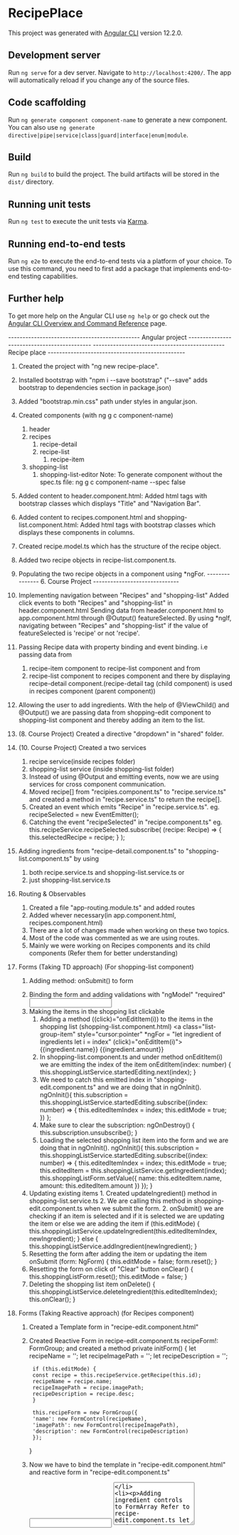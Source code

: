# RecipePlace

This project was generated with [Angular CLI](https://github.com/angular/angular-cli) version 12.2.0.

## Development server

Run `ng serve` for a dev server. Navigate to `http://localhost:4200/`. The app will automatically reload if you change any of the source files.

## Code scaffolding

Run `ng generate component component-name` to generate a new component. You can also use `ng generate directive|pipe|service|class|guard|interface|enum|module`.

## Build

Run `ng build` to build the project. The build artifacts will be stored in the `dist/` directory.

## Running unit tests

Run `ng test` to execute the unit tests via [Karma](https://karma-runner.github.io).

## Running end-to-end tests

Run `ng e2e` to execute the end-to-end tests via a platform of your choice. To use this command, you need to first add a package that implements end-to-end testing capabilities.

## Further help

To get more help on the Angular CLI use `ng help` or go check out the [Angular CLI Overview and Command Reference](https://angular.io/cli) page.

---------------------------------------------- Angular project --------------------------------------------
---------------------------------------------- Recipe place ------------------------------------------------
1. Created the project with "ng new recipe-place".
2. Installed bootstrap with "npm i --save bootstrap" ("--save" adds bootstrap to dependencies section in package.json)
3. Added "bootstrap.min.css" path under styles in angular.json.
4. Created components (with ng g c component-name)
    1. header
    2. recipes
        1. recipe-detail
        2. recipe-list
            1. recipe-item
    3. shopping-list
        1. shopping-list-editor
Note: To generate component without the spec.ts file: ng g c component-name --spec false
5. Added content to header.component.html: Added html tags with bootstrap classes which displays "Title" and "Navigation Bar".
6. Added content to recipes.component.html and shopping-list.component.html: Added html tags with bootstrap classes which displays these components in  columns.
7. Created recipe.model.ts which has the structure of the recipe object.
8. Added two recipe objects in recipe-list.component.ts.
9. Populating the two recipe objects in a component using *ngFor.
--------------- 6. Course Project ------------------------------
10. Implementing navigation between "Recipes" and "shopping-list"
Added click events to both "Recipes" and "shopping-list" in header.component.html
Sending data from header.component.html to app.component.html through  @Output() featureSelected.
By using *ngIf, navigating between "Recipes" and "shopping-list" if the value of featureSelected is 'recipe' or not 'recipe'.
11. Passing Recipe data with property binding and event binding. i.e passing data from 
    1. recipe-item component to recipe-list component and from 
    2. recipe-list component to recipes component and there by displaying recipe-detail component.(recipe-detail tag (child component) is used in recipes component (parent component))

12. Allowing the user to add ingredients.
    With the help of @ViewChild() and @Output() we are passing data from shopping-edit component to shopping-list component and thereby adding an item to the list.
13. (8. Course Project) Created a directive "dropdown" in "shared" folder.
14. (10. Course Project) Created a two services 
    1. recipe service(inside recipes folder)
    2. shopping-list service (inside shopping-list folder)
    3. Instead of using @Output and emitting events, now we are using services for cross component communication.
    4. Moved recipe[] from "recipies.component.ts" to "recipe.service.ts" and created a method in "recipe.service.ts" to return the recipe[].
    5. Created an event which emits "Recipe" in "recipe.service.ts".
        eg.  recipeSelected = new EventEmitter<Recipe>();
    6. Catching the event "recipeSelected" in "recipe.component.ts"
        eg. this.recipeService.recipeSelected.subscribe(
                (recipe: Recipe) => {
                    this.selectedRecipe = recipe;
                }
            );
15. Adding ingredients from "recipe-detail.component.ts" to "shopping-list.component.ts" by using
    1. both recipe.service.ts and shopping-list.service.ts or 
    2. just shopping-list.service.ts

16. Routing & Observables
    1. Created a file "app-routing.module.ts" and added routes
    2. Added <router-outlet> whever necessary(in app.component.html, recipes.component.html)
    3. There are a lot of changes made when working on these two topics. 
    4. Most of the code was commented as we are using routes.
    5. Mainly we were working on Recipes components and its child components (Refer them for better understanding)

17. Forms (Taking TD approach) (For shopping-list component)
    1. Adding method: onSubmit() to form
        <form (ngSubmit)="onSubmit(f)" #f="ngForm">
    2. Binding the form and adding validations with "ngModel" "required"
        <input type="text" id="name" class="form-control" name="name" ngModel required>
    3. Making the items in the shopping list clickable
        1. Adding a method ((click)="onEditItem(i)) to the items in the shopping list (shopping-list.component.html)
            <a class="list-group-item" style="cursor:pointer" 
                *ngFor = "let ingredient of ingredients let i = index" 
                (click)="onEditItem(i)">
                {{ingredient.name}} {{ingredient.amount}}
            </a>
        2. In shopping-list.component.ts and under method onEditItem(i) we are emitting the index of the item
            onEditItem(index: number) {
            this.shoppingListService.startedEditing.next(index);
            }
        3. We need to catch this emitted index in "shopping-edit.component.ts" and we are doing that in ngOnInit().
            ngOnInit(){
                this.subscription = this.shoppingListService.startedEditing.subscribe((index: number) => {
                this.editedItemIndex = index;
                this.editMode = true;
                })
            };
        4. Make sure to clear the subscription:
            ngOnDestroy() {
                this.subscription.unsubscribe();
            }
        5. Loading the selected shopping list item into the form and we are doing that in ngOnInit().
            ngOnInit(){
                this.subscription = this.shoppingListService.startedEditing.subscribe((index: number) => {
                this.editedItemIndex = index;
                this.editMode = true;
                this.editedItem = this.shoppingListService.getIngredient(index);
                this.shoppingListForm.setValue({
                    name: this.editedItem.name,
                    amount: this.editedItem.amount
                })
                });
            }
    4. Updating existing items
            1. Created updateIngredient() method in shopping-list.service.ts
            2. We are calling this method in shopping-edit.component.ts when we submit the form. 
            2. onSubmit() we are checking if an item is selected and if it is selected we are updating the item or else we are adding the item
                if (this.editMode) {
                    this.shoppingListService.updateIngredient(this.editedItemIndex, newIngredient);
                } else {
                    this.shoppingListService.addIngredient(newIngredient);
                }
    5. Resetting the form after adding the item or updating the item
            onSubmit (form: NgForm) {
                this.editMode = false;
                form.reset();
            }
    6. Resetting the form on click of "Clear" button
            onClear() {
                this.shoppingListForm.reset();
                this.editMode = false;
            }
    7. Deleting the shopping list item
            onDelete() {
                this.shoppingListService.deleteIngredient(this.editedItemIndex);
                this.onClear();
            }
18. Forms (Taking Reactive approach) (for Recipes component) 
    1. Created a Template form in "recipe-edit.component.html"
    2. Created Reactive Form in recipe-edit.component.ts
        recipeForm!: FormGroup;
        and created a method
        private initForm() {
            let recipeName = '';
            let recipeImagePath = '';
            let recipeDescription = '';

            if (this.editMode) {
            const recipe = this.recipeService.getRecipe(this.id);
            recipeName = recipe.name;
            recipeImagePath = recipe.imagePath;
            recipeDescription = recipe.desc;
            }

            this.recipeForm = new FormGroup({
            'name': new FormControl(recipeName),
            'imagePath': new FormControl(recipeImagePath),
            'description': new FormControl(recipeDescription)
            });
        }
    3. Now we have to bind the template in "recipe-edit.component.html" and reactive form in "recipe-edit.component.ts"
        <form [formGroup]="recipeForm" (ngSubmit)="onSubmit()">
        <input type="text" id="name" class="form-control" formControlName="name">
        <textarea type="text" id="description" class="form-control" rows="6" formControlName="description">
    4. Adding ingredient controls to FormArray
        Refer to recipe-edit.component.ts
        let recipeIngredients = new FormArray<FormGroup>([]);

        for(let ingredient of recipe.ingredients) {
          recipeIngredients.push(
            new FormGroup({
              'name': new FormControl(ingredient.name),
              'amount': new FormControl(ingredient.amount)
            })
          );
        }
    5. Add Ingredient dynamically (on click)
        1. Created a buttonin recipe-edit.component.html
            <button type="button" class="btn btn-success" (click)="onAddIngredient()">Add Ingredient</button>
        2. Implemented onAddIngredient() method in recipe-edit.component.ts
            onAddIngredient() {
                (this.recipeForm.get('ingredients') as FormArray).push(
                    new FormGroup({
                        'name': new FormControl(null, Validators.required),
                        'amount': new FormControl(null, [Validators.required, Validators.pattern(/^[1-9]+[0-9]*$/)])
                    })
                );
            }
    6. Adding validations to all the FormControls.
    7. Submitting the Form
        1. Created two methods in recipe.service.ts: addRecipe() and updateRecipe()
        2. When we click on save in recipe-edit.component.html, onSubmit() method is called.
        3. In onSubmit() method we check if the form is in editMode, if it is in editMode updateRecipe() is called or else addRecipe() is called.
    8. Adding cancel functionality
        1.  Linked button click listener
            <button type="button" class="btn btn-danger" (click)="onCancel()">Cancel</button>
        2. onCancel() we are navigating away to the recipe-edit component
            onCancel() {
                this.router.navigate(['../'], {relativeTo: this.route});
            }
    9. Adding Delete funnctionality
        OnDeleteRecipe() {
            this.recipeService.deleteRecipe(this.id);
            // If dont add the following router to navigate to "/recipes" 
            // the deleted recipe will still show in the recipe-detals component 
            this.router.navigate(['/recipes']);
        }
    10. At this point we are unable to see Image preview in recipe-edit component
        Adding Image preview
        1. Creating a local reference: imagePath
            <input type="text" id="imagePath" class="form-control" formControlName="imagePath" #imagePath>
        2. And now binding the image source with local reference value
            <img [src]="imagePath.value" alt="Image" class="img-responsive">
    11. (16.21) This is a bug.
        There are three ways to provide a service.
        1. Adding @Injectable decorator (e.g. recipe.service.ts)
        2. Providing in app.module.ts under Providers: [] (e.g. app.module.ts)
        3. Providing directly under a component. (e.g. recipes.component.ts)
            This way when the component is destroyed the instance of the service is also destroyed.
            For demonstration:
            1. When you create a recipe and navigate to shopping list and come back to recipe we wont see the added recipe.
            2. This might be something we need. But for this recipe project we need to avoid this.
            3. This can be avoided by using @Injectable decorator on service or adding your service to Providers in app.module.ts
19. Http
    1. Setting a backend in firebase
    2. Created a new service to make http requests. (You can also perform the same http requests in recipe.service.ts)
    3. Made a put request
    4. Made a get request
    5. If the newly added recipe has no ingredients we must add in an empty ingredient to the recipe. It is considered good practice. This we achieve: When we are getting the recipes we add empty ingredient to the recipe via pipe() operator (in data-storage.service.ts).
    6. Adding resolve to fetch data before hand. (Need to practice more on "resolve")
20. Authentication
    1. Created a new component "auth" with ng g c auth.
    2. Created a Login/Sign Up form in auth.component.html
    3. Added a link to Login page in header.component.html
        <li routerLinkActive="active"><a routerLink="/auth">Login</a></li>
    4. With Template Driven approach, added validators to the form like "required", "email", "minlength" for password etc.
    5. In firebase we are securing the routes for recipes (both read and write).
    6. We have created a sign-in method in firebase with email and password.
    7. Created an Auth service to perform http calls.
    7. Created a method for signup: Making Post call and handling errors.
    8. Created a method for Login: Making Post call and handling errors.
    9. (20.14) Creating and storing user data (auth.service.ts)
        After the user enter email and password and clicks on submit a response is returned.
        We are taking that response and creating a User object in "handleAuthentication" method
        and emitting it.

        .pipe(catchError(this.handleError), 
        tap(resData => {
            this.handleAuthentication(resData.email, resData.localId, resData.idToken, +resData.expiresIn);
         })
        );
        
        private handleAuthentication(email: string, userId: string, token: string, expiresIn: number) {
        const expirationDate = new Date(new Date().getTime() + expiresIn * 1000);
        const user = new User(email, userId, token, expirationDate);
        this.userSubject.next(user);
    }
    10. (20.15) After a successful login we are redirecting user to '/recipes'
        in auth.component.ts
        this.router.navigate(['/recipes'])

        We can navigate to '/recipes' in auth.service.ts as well, but to keep routing separate from auth service we are doing it in auth component.
        1. Restricting pages when a user is authenticated or not
            1. Hiding Recipes in the header component when a user is not logged in
                <li routerLinkActive="active" *ngIf="isAuthenticated"><a routerLink="/recipes">Recipes</a></li>
            2. Showing Login page when a user is not logged in
                <li routerLinkActive="active" *ngIf="!isAuthenticated"><a routerLink="/auth">Login</a></li>
            3. Showing Logout and Manage button only when user is logged in
                <li *ngIf="isAuthenticated">
                    <a style="cursor: pointer;">Logout</a>
                </li>
            4. The userSubject which was emitted before in auth.service.ts, we are subscribing to that subject in header.component.ts and performing authentication in ngOnInit().
                this.userSub = this.authService.userSubject.subscribe(user => {
                    // this.isAuthenticated = !user ? false : true;
                    // The above statement can also be witten as
                    this.isAuthenticated = !!user;
                    console.log('!user: ', !user); // false
                    console.log('!!user: ', !!user); // true
                });
    11. (20.16) Adding token to outgoing requests: (In this approach of adding token to the request, we are adding token to the get request to fetch the recipes.)
        1. Replaced the Subject with BehaviorSubject
            userSubject = new Subject<User>();
            userSubject = new BehaviorSubject<User | null>(null);
        2. 
        3. Now because of the subject you are able to emit the user like this ( You have seen the following code already in point 9.)
            private handleAuthentication(email: string, userId: string, token: string, expiresIn: number) {
                const expirationDate = new Date(new Date().getTime() + expiresIn * 1000);
                const user = new User(email, userId, token, expirationDate);
                this.userSubject.next(user);
            }
        4. We are subscribing to the userSubject in data-storage.service.ts like this
        Here, although you dont see subscribe() in the following code, it does subscribe because of take() and exhaustMap() method in pipe()
            return this.authService.userSubject.pipe(take(1), exhaustMap(user => {
                if(user !== null && user.token !== null) {
                    return this.http.get<Recipe[]>('https://recipe-place-default-rtdb.firebaseio.com/recipes.json', {  
                    params: new HttpParams().set('auth', user.token)
                });
                } else {
                    return this.http.get<Recipe[]>('https://recipe-place-default-rtdb.firebaseio.com/recipes.json', {  
                    params: new HttpParams()
                })
                } 
            })
            Note: In the course, there were no if and else statements. Because of strict mode I had to add if and else statements otherwise it was throwing an error at "user.token" in 
            params: new HttpParams().set('auth', user.token).
    12. (20.17) Attaching the token with an interceptor:
        1. Created a new interceptor auth-interceptor.service.ts
        2. Take a look at intercept() method to a get a better understanding
        3. For interceptors we have to add this in app.module.ts
            providers: [ShoppingListService,
                {provide: HTTP_INTERCEPTORS, useClass: AuthInterceptorService, multi: true}
    
            ],
    13. Adding Logout functionality: (in auth.service.ts)
        logout() {
            this.userSubject.next(null);
            this.router.navigate(['/auth']);
        }
    14. Now, After successful login when we reload the page when we are on "localhost:4200/recipes"
        the get request to "/recipes" gives 401: UnAuthorized because the token is not getting retained.
        To retain the token even if we reload the page:
        1. Created autoLogin() in auth.service.ts. 
        2. Storing the user information in localStorage while the user logs in or during Authentication.
        3. Retrieving the user information from localStorage when performing autoLogin
            Take a look at autoLogin() in auth.service.ts
    15. To logout automatically after token expires, created autoLogout() in auth.service.ts.
        1. When a user logs in or when handling authentication we are calling autoLogout() method and passing the expiration date in milliseconds.
        2. In autoLogout() we are using setTimeout() to call the logout() function when the expiration date reaches its expiration.
    16. Adding an AuthGuard to protect route '/recipes' if user is not logged in. Take a look at auth.guard.ts
21. Dynamic Components:
    First way: with *ngIf
    1. Created a component with ng g c alert
    2. Placed the component in shared folder.
    3. Placed the alert selector in auth.component.html
    4. We are able to see alert when we enter wrong password. The alert has a warning text and close button.
    5. Emitting an event when we click on close or click around the alert.
    6. Emitting the event in alert.component.ts
    7. When this alert is emitted it is changing a value (changing error to null) in auth.component.ts so that the error disappears.

    Second way: If you want to do programatically 
    1. Didnot implement it
22. Angular Modules & Optimizing Angular Apps
